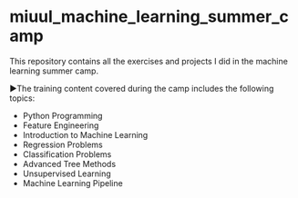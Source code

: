 # miuul_machine_learning_summer_camp
This repository contains all the exercises and projects I did in the machine learning summer camp.


 ▶The training content covered during the camp includes the following topics:

* Python Programming
* Feature Engineering
* Introduction to Machine Learning
* Regression Problems
* Classification Problems
* Advanced Tree Methods
* Unsupervised Learning
* Machine Learning Pipeline

